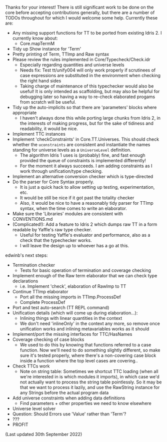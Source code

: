 Thanks for your interest! There is still significant work to be done on the
core before accepting contributions generally, but there are a number of
TODOs throughout for which I would welcome some help. Currently these are:

* Any missing support functions for TT to be ported from existing Idris 2.
  I currently know about:
    - Core.mapTermM
* Tidy up Show instance for 'Term'
* Pretty printing of Term, TTImp and Raw syntax
* Please review the rules implemented in Core/Typecheck/Check.idr
    - Especially regarding quantities and universe levels
    - Needs fix: Test tt/unify004 will only work properly if scrutinees of
      case expressions are substituted in the environment when checking the
      right hand sides
    - Taking charge of maintenance of this typechecker would also be
      useful! It is only intended as scaffolding, but may also be helpful
      for debugging later so having a way to re-check elaborated progams
      from scratch will be useful.
* Tidy up the auto-implicits so that there are 'parameters' blocks where
  appropriate
    - I haven't always done this while porting large chunks from Idris 2,
      in the interests of making progress, but for the sake of tidiness and
      readability, it would be nice.
* Implement TTC instances
* Implement 'checkConstraints' in Core.TT.Universes. This should check
  whether the `uconstraints` are consistent and instantiate the names standing
  for universe levels as a `UniverseLevel` definition.
    - The algorithm Idris 1 uses is (probably) fine, and fast enough provided
      the queue of constraints is implemented differently!
    - For the moment it always succeeds. I am adding constraints as I work
      through unification/type checking.
* Implement an alternative conversion checker which is type-directed
* Do the parser for Core Syntax properly.
    - It is just a quick hack to allow setting up testing, experimentation, etc.
    - It would be still be nice if it got past the totality checker
    - Also, it would be nice to have a reasonably tidy parser for TTImp syntax,
      when the time comes to write an elaborator.
* Make sure the 'Libraries' modules are consistent with CONVENTIONS.md
* (Complicated!): Add a feature to Idris 2 which dumps raw TT in a form readable
  by Yaffle's raw type checker.
    - Useful for testing Yaffle's evaluator and performance, also as a check
      that the typechecker works.
    - I will leave the design up to whoever has a go at this.

edwinb's next steps:

* Termination checker
  - Tests for basic operation of termination and coverage checking
* Implement enough of the Raw term elaborator that we can check type
  declarations
  - i.e. Implement 'check', elaboration of RawImp to TT
* Continue TTImp elaborator
  - Port all the missing imports in TTImp.ProcessDef
  - Complete ProcessDef
* Port and test auto-search (TT REPL command)
* Unification details (which will come up during elaboration...):
  - Inlining things with linear quantities in the context
  - We don't need 'inlineOnly' in the context any more, so remove once
    unification works and inlining metavariables works as it should
* Implement/port the missing interfaces for TTC/HasNames
* Coverage checking of case blocks
  - We used to do this by knowing that functions referred to a case function.
    Now we'll need to do something slightly different, so make sure it's
    tested properly, where there's a non-covering case block inside a function
    where the top level cases are covering..
* Check TTCs work
  - Note on string table: Sometimes we shortcut TTC loading (when all we're
    interested in is which modules it imports), in which case we'd not actually
    want to process the string table pointlessly. So it may be that we want to
    process it lazily, and use the RawString instance for any Strings before
    the actual program data
* Add universe constraints when adding data definitions
  - Find parameters + other properties we need to know elsewhere
* Universe level solver
* Question: Should Errors use 'Value' rather than 'Term'?
* ???
* PROFIT

(Last updated 30th September 2022)
